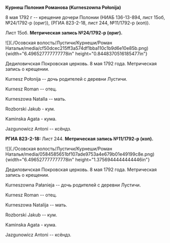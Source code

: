 **Курнеш Полония Романова (Kurneszowna Połonija)**

8 мая 1792 г -- крещение дочери Полонии (НИАБ 136-13-894, лист 15об,
№24/1792-р (ориг)), (РГИА 823-2-18, лист 244, №11/1792-р (коп)).

Лист 15об. **Метрическая запись №24/1792-р (ориг).**

![](./Осовская волость/Лустичи/Курнеши/Роман Наталья/media/cf50dcec215ff3a574df1bba110c1b9d6e10e85b.png){width="6.496527777777778in"
height="0.8448370516185477in"}

Дедиловичская Покровская церковь. 8 мая 1792 года. Метрическая запись о
крещении.

Kurnesz Połonija -- дочь родителей с деревни Лустичи.

Kurnesz Roman -- отец.

Kurneszowa Natalla -- мать.

Rozborski Jakub - кум.

Kaminska Agata - кума.

Jazgunowicz Antoni -- ксёндз.

**РГИА 823-2-18:** Лист 244. **Метрическая запись №11/1792-р (коп).**

![](./Осовская волость/Лустичи/Курнеши/Роман Наталья/media/0584585651bf107ade9753a4e679b01e49199c8e.png){width="6.496527777777778in"
height="1.3756944444444446in"}

Дедиловичская Покровская церковь. 8 мая 1792 года. Метрическая запись о
крещении.

Kurneszowna Pałanieja -- дочь родителей с деревни Лустичи.

Kurnesz Roman -- отец.

Kurneszowa Natalija -- мать.

Rozborski Jakub -- кум.

Kaminska Agata - кума.

Jazgunowicz Antoni -- ксёндз.
